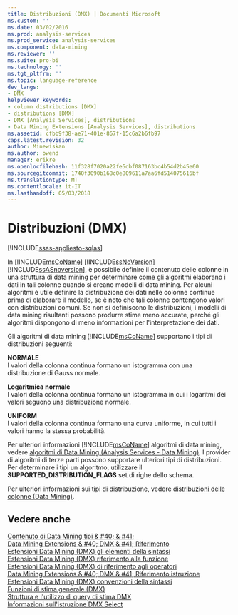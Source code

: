 ```yaml
---
title: Distribuzioni (DMX) | Documenti Microsoft
ms.custom: ''
ms.date: 03/02/2016
ms.prod: analysis-services
ms.prod_service: analysis-services
ms.component: data-mining
ms.reviewer: ''
ms.suite: pro-bi
ms.technology: ''
ms.tgt_pltfrm: ''
ms.topic: language-reference
dev_langs:
- DMX
helpviewer_keywords:
- column distributions [DMX]
- distributions [DMX]
- DMX [Analysis Services], distributions
- Data Mining Extensions [Analysis Services], distributions
ms.assetid: cfbb9f38-ae71-401e-867f-15c6a2b6fb97
caps.latest.revision: 32
author: Minewiskan
ms.author: owend
manager: erikre
ms.openlocfilehash: 11f328f7020a22fe5dbf087163bc4b54d2b45e60
ms.sourcegitcommit: 1740f3090b168c0e809611a7aa6fd514075616bf
ms.translationtype: MT
ms.contentlocale: it-IT
ms.lasthandoff: 05/03/2018
---
```

# <a name="distributions-dmx"></a>Distribuzioni (DMX)
[!INCLUDE[ssas-appliesto-sqlas](../includes/ssas-appliesto-sqlas.md)]

  In [!INCLUDE[msCoName](../includes/msconame-md.md)] [!INCLUDE[ssNoVersion](../includes/ssnoversion-md.md)] [!INCLUDE[ssASnoversion](../includes/ssasnoversion-md.md)], è possibile definire il contenuto delle colonne in una struttura di data mining per determinare come gli algoritmi elaborano i dati in tali colonne quando si creano modelli di data mining. Per alcuni algoritmi è utile definire la distribuzione dei dati nelle colonne continue prima di elaborare il modello, se è noto che tali colonne contengono valori con distribuzioni comuni. Se non si definiscono le distribuzioni, i modelli di data mining risultanti possono produrre stime meno accurate, perché gli algoritmi dispongono di meno informazioni per l'interpretazione dei dati.  
  
 Gli algoritmi di data mining [!INCLUDE[msCoName](../includes/msconame-md.md)] supportano i tipi di distribuzioni seguenti:  
  
 **NORMALE**  
 I valori della colonna continua formano un istogramma con una distribuzione di Gauss normale.  
  
 **Logaritmica normale**  
 I valori della colonna continua formano un istogramma in cui i logaritmi dei valori seguono una distribuzione normale.  
  
 **UNIFORM**  
 I valori della colonna continua formano una curva uniforme, in cui tutti i valori hanno la stessa probabilità.  
  
 Per ulteriori informazioni [!INCLUDE[msCoName](../includes/msconame-md.md)] algoritmi di data mining, vedere [algoritmi di Data Mining &#40;Analysis Services - Data Mining&#41;](../analysis-services/data-mining/data-mining-algorithms-analysis-services-data-mining.md). I provider di algoritmi di terze parti possono supportare ulteriori tipi di distribuzioni. Per determinare i tipi un algoritmo, utilizzare il **SUPPORTED_DISTRIBUTION_FLAGS** set di righe dello schema.  
  
 Per ulteriori informazioni sui tipi di distribuzione, vedere [distribuzioni delle colonne &#40;Data Mining&#41;](../analysis-services/data-mining/column-distributions-data-mining.md).  
  
## <a name="see-also"></a>Vedere anche  
 [Contenuto di Data Mining tipi & #40; & #41;](../analysis-services/data-mining/content-types-data-mining.md)   
 [Data Mining Extensions & #40; DMX & #41; Riferimento](../dmx/data-mining-extensions-dmx-reference.md)   
 [Estensioni Data Mining &#40;DMX&#41; gli elementi della sintassi](../dmx/data-mining-extensions-dmx-syntax-elements.md)   
 [Estensioni Data Mining &#40;DMX&#41; riferimento alla funzione](../dmx/data-mining-extensions-dmx-function-reference.md)   
 [Estensioni Data Mining &#40;DMX&#41; di riferimento agli operatori](../dmx/data-mining-extensions-dmx-operator-reference.md)   
 [Data Mining Extensions & #40; DMX & #41; Riferimento istruzione](../dmx/data-mining-extensions-dmx-statements.md)   
 [Estensioni Data Mining &#40;DMX&#41; convenzioni della sintassi](../dmx/data-mining-extensions-dmx-syntax-conventions.md)   
 [Funzioni di stima generale &#40;DMX&#41;](../dmx/general-prediction-functions-dmx.md)   
 [Struttura e l'utilizzo di query di stima DMX](../dmx/structure-and-usage-of-dmx-prediction-queries.md)   
 [Informazioni sull'istruzione DMX Select](../dmx/understanding-the-dmx-select-statement.md)  
  
  

